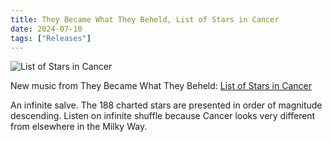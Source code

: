 ```yaml
---
title: They Became What They Beheld, List of Stars in Cancer
date: 2024-07-10
tags: ["Releases"]
---
```


![List of Stars in Cancer](/images/list-of-stars-in-cancer.jpg)

New music from They Became What They Beheld: [List of Stars in Cancer](https://theybecamewhattheybeheld.bandcamp.com/album/list-of-stars-in-cancer)

An infinite salve. The 188 charted stars are presented in order of magnitude descending. Listen on infinite shuffle because Cancer looks very different from elsewhere in the Milky Way.
